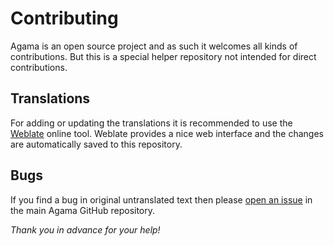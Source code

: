 # Contributing

Agama is an open source project and as such it welcomes all kinds of
contributions. But this is a special helper repository not intended for direct
contributions.

## Translations

For adding or updating the translations it is recommended to use the [Weblate](
https://l10n.opensuse.org/projects/agama/) online tool. Weblate provides a nice
web interface and the changes are automatically saved to this repository.

## Bugs

If you find a bug in original untranslated text then please [open an issue](
https://github.com/openSUSE/agama/issues/new) in the main Agama GitHub
repository.

*Thank you in advance for your help!*
